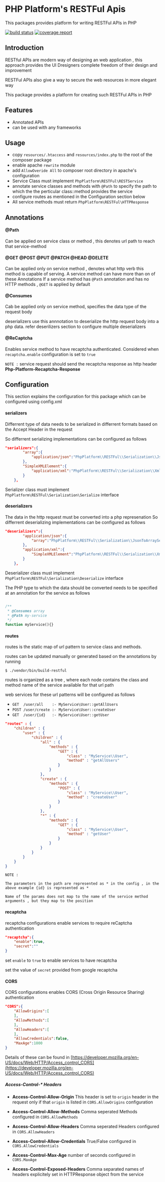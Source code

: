 # PHP Platform's RESTFul Apis
This packages provides platform for writing RESTFul APIs in PHP 

[![build status](https://gitlab.com/php-platform/restful/badges/master/build.svg)](https://gitlab.com/php-platform/restful/commits/master) [![coverage report](https://gitlab.com/php-platform/restful/badges/master/coverage.svg)](https://gitlab.com/php-platform/restful/commits/master)


## Introduction
RESTful APIs are modern way of designing an web application , this approach provides the UI Dresigners complete freedom of their design and improvement 

RESTFul APIs also give a way to secure the web resources in more elegant way

This package provides a platform for creating such RESTFul APIs in PHP

## Features
* Annotated APIs 
* can be used with any frameworks 

## Usage

* copy `resources/.htaccess` and `resources/index.php` to the root of the composer package
* enable apache `rewrite` module 
* add `AllowOveride All` to composer root directory in apache's configuration
* Service Class must implement ``PhpPlatform\RESTFul\RESTService``
* annotate service classes and methods with ``@Path`` to specify the path to which the the perticular class::method provides the service
* configure routes as mentioned in the Configuration section below 
* All service methods must return ``PhpPlatform\RESTFul\HTTPResponse``

## Annotations

#### @Path
Can be applied on service class or method , this denotes url path to reach that service-method

#### @GET @POST @PUT @PATCH @HEAD @DELETE
Can be applied only on service method , denotes what http verb this method is capable of serving.
A service method can have more than on of these Annotations
If a service method has `@Path` annotation and has no HTTP methods , `@GET` is applied by default

#### @Consumes
Cab be applied only on service method, specifies the data type of the request body

deserializers use this annnotation to deserialize the http request body into a php data. refer deserilizers section to configure multiple deserializers

#### @ReCaptcha
Enables service method to have recaptcha authenticated.
Considered when `recaptcha.enable` configuration is set to `true`

`` NOTE : ``
service request should send the recaptcha response as http header **Php-Platform-Recaptcha-Response**

## Configuration

This section explains the configuration for this package which can be configured using config.xml

#### serializers
Differrent type of data needs to be serialized in differrent formats based on the Accept Header in the request

So differrent serializing implementations can be configured as follows
``` JSON
"serializers":{
        "array":{
            "application/json":"PhpPlatform\\RESTFul\\Serialization\\JsonToArraySerialization"
        },
        "SimpleXMLElement":{
            "application/xml":"PhpPlatform\\RESTFul\\Serialization\\XmlToSimpleXMLElementSerialization"
        }
    },
```
Serializer class must implement ``PhpPlatform\RESTFul\Serialization\Serialize`` interface

#### deserializers
The data in the http request must be converted into a php represenation 
So differrent deserializing implementations can be configured as follows
``` JSON
"deserializers":{
        "application/json":{
            "array":"PhpPlatform\\RESTFul\\Serialization\\JsonToArraySerialization"
        },
        "application/xml":{
            "SimpleXMLElement":"PhpPlatform\\RESTFul\\Serialization\\XmlToSimpleXMLElementSerialization"
        }
    },
```
Deserializer class must implement ``PhpPlatform\RESTFul\Serialization\Deserialize`` interface

The PHP type to which the data should be converted needs to be specified at an annotation for the service as follows
``` PHP

/**
 * @Consumes array
 * @Path my-service
 */
function myService(){}

```

#### routes
routes is the static map of url pattern to service class and methods.

routes can be updated manually or generated based on the annotations by running
```
$ ./vendor/bin/build-restful
```

routes is organized as a tree , where each node contains the class and method name of the service available for that url path 

web services for these url patterns will be configured as follows

 * ``GET  /user/all    :- MyService\User::getAllUsers``
 * ``POST /user/create :- MyService\User::createUser``
 * ``GET  /user/{id}   :- MyService\User::getUser``

``` JSON
"routes" : {
    "children" : {
        "user" : {
            "children" : {
                "all" : {
                    "methods" : {
                        "GET" : {
                            "class" : "MyService\\User",
                            "method" : "getAllUsers"
                        }
                    }
                },
                "create" : {
                    "methods" : {
                        "POST" : {
                            "class" : "MyService\\User",
                            "method" : "createUser"
                        }
                    }
                },
                "*" : {
                    "methods" : {
                        "GET" : {
                            "class" : "MyService\\User",
                            "method" : "getUser"
                        }
                    }
                }
            }
        }
    }
}
```

``NOTE :``
 
``The parameters in the path are represented as * in the config , in the above example {id} is represented as *``
 
``Name of the params does not map to the name of the service method arguments , but they map to the position``

#### recaptcha
recaptcha configurations enable services to require reCaptcha authentication

``` JSON
"recaptcha":{
    "enable":true,
    "secret":""
}
```

set `enable` to `true` to enable services to have recaptcha

set the value of `secret` provided from google recaptcha 

#### CORS
CORS configurations enables CORS (Cross Origin Resource Sharing) authentication

``` JSON
"CORS":{
    "AllowOrigins":[
    ],
    "AllowMethods":[
    ],
    "AllowHeaders":[
    ],
    "AllowCredentials":false,
    "MaxAge":1000
}
```

Details of these can be found in [https://developer.mozilla.org/en-US/docs/Web/HTTP/Access_control_CORS](https://developer.mozilla.org/en-US/docs/Web/HTTP/Access_control_CORS)

##### Access-Control-* Headers 

  * **Access-Control-Allow-Origin**
  This header is set to `origin` header in the request only if that `origin` is listed in `CORS.AllowOrigins` configuration
  
  * **Access-Control-Allow-Methods**
  Comma seperated Methods configured in `CORS.AllowMethods`
  
  * **Access-Control-Allow-Headers**
  Comma seperated Headers configured in `CORS.AllowHeaders`
  
  * **Access-Control-Allow-Credentials**
  True/False configured in `CORS.AllowCredentials`
  
  * **Access-Control-Max-Age**
  number of seconds configured in `CORS.MaxAge`
  
  * **Access-Control-Exposed-Headers**
  Comma separated names of headers explicitely set in HTTPResponse object from the service
  